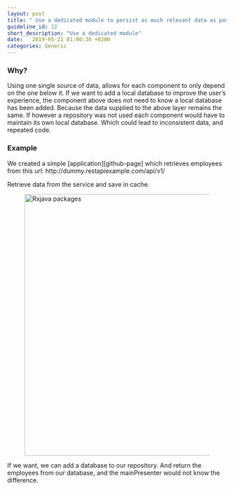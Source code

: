 ```yaml
---
layout: post
title: " Use a dedicated module to persist as much relevant data as possible. This data source should be the single source of truth driving the UI."
guideline_id: 12
short_description: "Use a dedicated module"
date:   2019-05-21 01:00:30 +0200
categories: Generic
---
```

<h3>Why?</h3>
Using one single source of data, allows for each component to only depend on the one below it. 
If we want to add a local database to improve the user’s experience, the component above does not need to know a local database has been added.
 Because the data supplied to the above layer remains the same. If however a repository was not used each component would have to maintain its own local database. 
 Which could lead to inconsistent data, and repeated code.

<h3>Example</h3>
We created a simple [application][github-page] which retrieves employees from this url: http://dummy.restapiexample.com/api/v1/

Retrieve data from the service and save in cache.
<figure>
  <img src="/assets/BossApplication_lifecycle.png" alt="Rxjava packages" width="600">
</figure>

<script src="https://gist.github.com/Geertdepont/c61436332a1b29568d1a5bd93b023dbc.js"></script>
<script src="https://gist.github.com/Geertdepont/6ecccdffb113b1b2e581775384f4bc6c.js"></script>

If we want, we can add a database to our repository. And return the employees from our database, and the mainPresenter would not know the difference.

[github-page]: https://github.com/Geertdepont/bachelor_thesis/tree/master/Bossapplication
